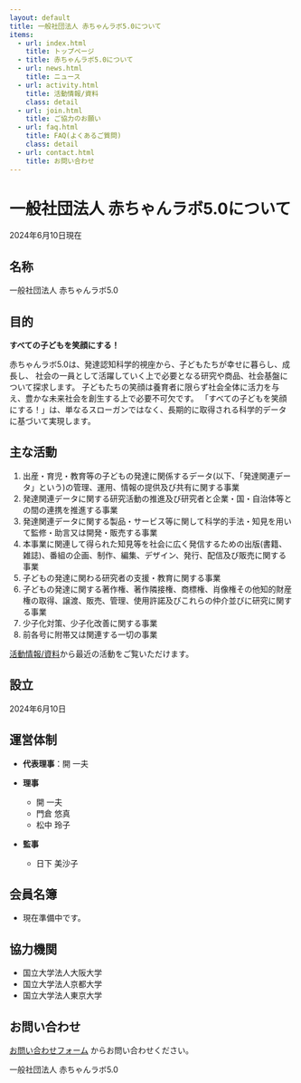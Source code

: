 ```yaml
---
layout: default
title: 一般社団法人 赤ちゃんラボ5.0について
items:
  - url: index.html
    title: トップページ
  - title: 赤ちゃんラボ5.0について
  - url: news.html
    title: ニュース
  - url: activity.html
    title: 活動情報/資料
    class: detail
  - url: join.html
    title: ご協力のお願い
  - url: faq.html
    title: FAQ(よくあるご質問)
    class: detail
  - url: contact.html
    title: お問い合わせ
---
```


# 一般社団法人 赤ちゃんラボ5.0について

2024年6月10日現在

## 名称

一般社団法人 赤ちゃんラボ5.0

## 目的

**すべての子どもを笑顔にする！**

赤ちゃんラボ5.0は、発達認知科学的視座から、子どもたちが幸せに暮らし、成長し、
社会の一員として活躍していく上で必要となる研究や商品、社会基盤について探求します。
子どもたちの笑顔は養育者に限らず社会全体に活力を与え、豊かな未来社会を創生する上で必要不可欠です。
「すべての子どもを笑顔にする！」は、単なるスローガンではなく、長期的に取得される科学的データに基づいて実現します。

## 主な活動

1. 出産・育児・教育等の子どもの発達に関係するデータ(以下、「発達関連データ」という)の管理、運用、情報の提供及び共有に関する事業
1. 発達関連データに関する研究活動の推進及び研究者と企業・国・自治体等との間の連携を推進する事業
1. 発達関連データに関する製品・サービス等に関して科学的手法・知見を用いて監修・助言又は開発・販売する事業
1. 本事業に関連して得られた知見等を社会に広く発信するための出版(書籍、雑誌)、番組の企画、制作、編集、デザイン、発行、配信及び販売に関する事業
1. 子どもの発達に関わる研究者の支援・教育に関する事業
1. 子どもの発達に関する著作権、著作隣接権、商標権、肖像権その他知的財産権の取得、譲渡、販売、管理、使用許諾及びこれらの仲介並びに研究に関する事業
1. 少子化対策、少子化改善に関する事業
1. 前各号に附帯又は関連する一切の事業

[活動情報/資料](activity.html)から最近の活動をご覧いただけます。

## 設立

2024年6月10日

## 運営体制

- **代表理事**：開 一夫
- **理事**
  - 開 一夫
  - 門倉 悠真
  - 松中 玲子

- **監事**
  - 日下 美沙子

## 会員名簿

-  現在準備中です。

## 協力機関

- 国立大学法人大阪大学
- 国立大学法人京都大学
- 国立大学法人東京大学


## お問い合わせ

[お問い合わせフォーム](contact.html) からお問い合わせください。

一般社団法人 赤ちゃんラボ5.0

